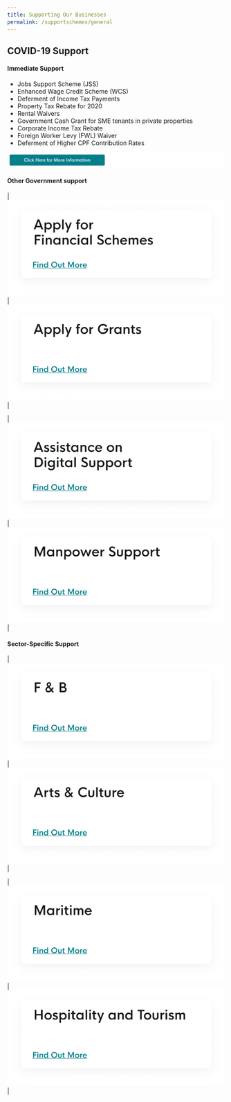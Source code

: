 ```yaml
---
title: Supporting Our Businesses
permalink: /supportschemes/general
---
```


## COVID-19 Support

#### Immediate Support

* Jobs Support Scheme (JSS)
* Enhanced Wage Credit Scheme (WCS)
* Deferment of Income Tax Payments
* Property Tax Rebate for 2020
* Rental Waivers
* Government Cash Grant for SME tenants in private properties
* Corporate Income Tax Rebate
* Foreign Worker Levy (FWL) Waiver
* Deferment of Higher CPF Contribution Rates

[![Click for more info](/images/gov-assist/click_for_more_info.png)](/supportschemes/immediateschemes) 

#### Other Government support

| [![Apply for Financial Schemes](/images/gov-assist/apply_financial_schemes.png)](/supportschemes/financialschemes) | [![Apply for Grants](/images/gov-assist/apply_grants.png)](/supportschemes/grantschemes) |

| [![Assistance on Digital Support](/images/gov-assist/assistance_digital_support.png)](/supportschemes/digitalsupport) | [![Manpower Support](/images/gov-assist/manpower_support.png)](/supportschemes/manpowersupport) |

#### Sector-Specific Support

| [![F&B](/images/gov-assist/fnb.png)](/supportschemes/fnbsupport) | [![Arts & Culture](/images/gov-assist/arts_culture.png)](/supportschemes/artsupport) |

| [![Maritime](/images/gov-assist/maritime.png)](/supportschemes/martimesupport) | [![Hospitality and Tourism](/images/gov-assist/hospitality_tourism.png)](/supportschemes/tourismsupport) |

